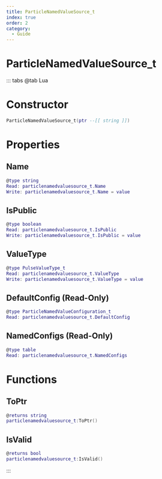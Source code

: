 ```yaml
---
title: ParticleNamedValueSource_t
index: true
order: 2
category:
  - Guide
---
```


# ParticleNamedValueSource_t

::: tabs
@tab Lua
# Constructor
```lua
ParticleNamedValueSource_t(ptr --[[ string ]])
```
# Properties
## Name 
```lua
@type string
Read: particlenamedvaluesource_t.Name
Write: particlenamedvaluesource_t.Name = value
```
## IsPublic 
```lua
@type boolean
Read: particlenamedvaluesource_t.IsPublic
Write: particlenamedvaluesource_t.IsPublic = value
```
## ValueType 
```lua
@type PulseValueType_t
Read: particlenamedvaluesource_t.ValueType
Write: particlenamedvaluesource_t.ValueType = value
```
## DefaultConfig (Read-Only)
```lua
@type ParticleNamedValueConfiguration_t
Read: particlenamedvaluesource_t.DefaultConfig
```
## NamedConfigs (Read-Only)
```lua
@type table
Read: particlenamedvaluesource_t.NamedConfigs
```
# Functions
## ToPtr
```lua
@returns string
particlenamedvaluesource_t:ToPtr()
```
## IsValid
```lua
@returns bool
particlenamedvaluesource_t:IsValid()
```

:::